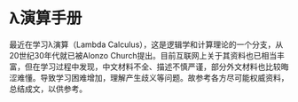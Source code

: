 # λ演算手册

最近在学习λ演算（Lambda Calculus），这是逻辑学和计算理论的一个分支，从20世纪30年代就已被Alonzo Church提出。目前互联网上关于其资料也已相当丰富，但在学习过程中发现，中文材料不全、描述不慎严谨，部分外文材料也比较晦涩难懂。导致学习困难增加，理解产生歧义等问题。故参考各方尽可能权威资料，总结成文，以供参考。
